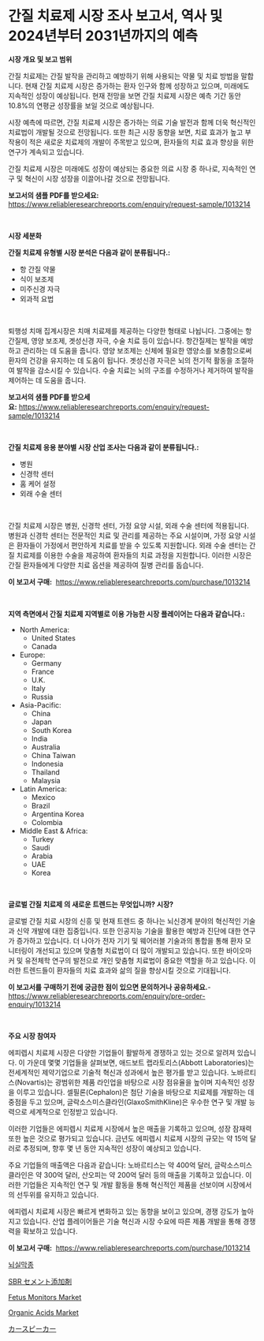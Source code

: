 <p><h1>간질 치료제 시장 조사 보고서, 역사 및 2024년부터 2031년까지의 예측</h1></p><p><strong>시장 개요 및 보고 범위</strong></p>
<p><p>간질 치료제는 간질 발작을 관리하고 예방하기 위해 사용되는 약물 및 치료 방법을 말합니다. 현재 간질 치료제 시장은 증가하는 환자 인구와 함께 성장하고 있으며, 미래에도 지속적인 성장이 예상됩니다. 현재 전망을 보면 간질 치료제 시장은 예측 기간 동안 10.8%의 연평균 성장률을 보일 것으로 예상됩니다. </p><p>시장 예측에 따르면, 간질 치료제 시장은 증가하는 의료 기술 발전과 함께 더욱 혁신적인 치료법이 개발될 것으로 전망됩니다. 또한 최근 시장 동향을 보면, 치료 효과가 높고 부작용이 적은 새로운 치료제의 개발이 주목받고 있으며, 환자들의 치료 효과 향상을 위한 연구가 계속되고 있습니다.</p><p>간질 치료제 시장은 미래에도 성장이 예상되는 중요한 의료 시장 중 하나로, 지속적인 연구 및 혁신이 시장 성장을 이끌어나갈 것으로 전망됩니다.</p></p>
<p><strong>보고서의 샘플 PDF를 받으세요:</strong> <a href="https://www.reliableresearchreports.com/enquiry/request-sample/1013214">https://www.reliableresearchreports.com/enquiry/request-sample/1013214</a></p>
<p>&nbsp;</p>
<p><strong>시장 세분화</strong></p>
<p><strong>간질 치료제 유형별 시장 분석은 다음과 같이 분류됩니다.:</strong></p>
<p><ul><li>항 간질 약물</li><li>식이 보조제</li><li>미주신경 자극</li><li>외과적 요법</li></ul></p>
<p>&nbsp;</p>
<p><p>퇴행성 치매 집계시장은 치매 치료제를 제공하는 다양한 형태로 나뉩니다. 그중에는 항간질제, 영양 보조제, 곗성신경 자극, 수술 치료 등이 있습니다. 항간질제는 발작을 예방하고 관리하는 데 도움을 줍니다. 영양 보조제는 신체에 필요한 영양소를 보충함으로써 환자의 건강을 유지하는 데 도움이 됩니다. 곗성신경 자극은 뇌의 전기적 활동을 조절하여 발작을 감소시킬 수 있습니다. 수술 치료는 뇌의 구조를 수정하거나 제거하여 발작을 제어하는 데 도움을 줍니다.</p></p>
<p><strong>보고서의 샘플 PDF를 받으세요:</strong>&nbsp;<a href="https://www.reliableresearchreports.com/enquiry/request-sample/1013214">https://www.reliableresearchreports.com/enquiry/request-sample/1013214</a></p>
<p>&nbsp;</p>
<p><strong> 간질 치료제 응용 분야별 시장 산업 조사는 다음과 같이 분류됩니다.:</strong></p>
<p><ul><li>병원</li><li>신경학 센터</li><li>홈 케어 설정</li><li>외래 수술 센터</li></ul></p>
<p>&nbsp;</p>
<p><p>간질 치료제 시장은 병원, 신경학 센터, 가정 요양 시설, 외래 수술 센터에 적용됩니다. 병원과 신경학 센터는 전문적인 치료 및 관리를 제공하는 주요 시설이며, 가정 요양 시설은 환자들이 가정에서 편안하게 치료를 받을 수 있도록 지원합니다. 외래 수술 센터는 간질 치료제를 이용한 수술을 제공하여 환자들의 치료 과정을 지원합니다. 이러한 시장은 간질 환자들에게 다양한 치료 옵션을 제공하여 질병 관리를 돕습니다.</p></p>
<p><strong>이 보고서 구매:</strong>&nbsp; <a href="https://www.reliableresearchreports.com/purchase/1013214">https://www.reliableresearchreports.com/purchase/1013214</a></p>
<p>&nbsp;</p>
<p><strong>지역 측면에서 간질 치료제 지역별로 이용 가능한 시장 플레이어는 다음과 같습니다.:</strong></p>
<p><ul>
    <li>
        North America:
        <ul>
            <li>United States</li>
            <li>Canada</li>
        </ul>
    </li>
    <li>
        Europe:
        <ul>
            <li>Germany</li>
            <li>France</li>
            <li>U.K.</li>
            <li>Italy</li>
            <li>Russia</li>
        </ul>
    </li>
    <li>
        Asia-Pacific:
        <ul>
            <li>China</li>
            <li>Japan</li>
            <li>South Korea</li>
            <li>India</li>
            <li>Australia</li>
            <li>China Taiwan</li>
            <li>Indonesia</li>
            <li>Thailand</li>
            <li>Malaysia</li>
        </ul>
    </li>
    <li>
        Latin America:
        <ul>
            <li>Mexico</li>
            <li>Brazil</li>
            <li>Argentina Korea</li>
            <li>Colombia</li>
        </ul>
    </li>
    <li>
        Middle East & Africa:
        <ul>
            <li>Turkey</li>
            <li>Saudi</li>
            <li>Arabia</li>
            <li>UAE</li>
            <li>Korea</li>
        </ul>
    </li>
    </ul></p>
<p>&nbsp;</p>
<p><strong>글로벌 간질 치료제 의 새로운 트렌드는 무엇입니까? 시장?</strong></p>
<p><p>글로벌 간질 치료 시장의 신흥 및 현재 트렌드 중 하나는 뇌신경계 분야의 혁신적인 기술과 신약 개발에 대한 집중입니다. 또한 인공지능 기술을 활용한 예방과 진단에 대한 연구가 증가하고 있습니다. 더 나아가 전자 기기 및 웨어러블 기술과의 통합을 통해 환자 모니터링이 개선되고 있으며 맞춤형 치료법이 더 많이 개발되고 있습니다. 또한 바이오마커 및 유전체학 연구의 발전으로 개인 맞춤형 치료법이 중요한 역할을 하고 있습니다. 이러한 트렌드들이 환자들의 치료 효과와 삶의 질을 향상시킬 것으로 기대됩니다.</p></p>
<p><strong>이 보고서를 구매하기 전에 궁금한 점이 있으면 문의하거나 공유하세요.</strong>- <a href="https://www.reliableresearchreports.com/enquiry/pre-order-enquiry/1013214">https://www.reliableresearchreports.com/enquiry/pre-order-enquiry/1013214</a></p>
<p>&nbsp;</p>
<p><strong>주요 시장 참여자</strong></p>
<p><p>에피렙시 치료제 시장은 다양한 기업들이 활발하게 경쟁하고 있는 것으로 알려져 있습니다. 이 가운데 몇몇 기업들을 살펴보면, 애드보트 랩라토리스(Abbott Laboratories)는 전세계적인 제약기업으로 기술적 혁신과 성과에서 높은 평가를 받고 있습니다. 노바르티스(Novartis)는 광범위한 제품 라인업을 바탕으로 시장 점유율을 높이며 지속적인 성장을 이루고 있습니다. 셀필론(Cephalon)은 첨단 기술을 바탕으로 치료제를 개발하는 데 중점을 두고 있으며, 글락소스미스클라인(GlaxoSmithKline)은 우수한 연구 및 개발 능력으로 세계적으로 인정받고 있습니다.</p><p>이러한 기업들은 에피렙시 치료제 시장에서 높은 매출을 기록하고 있으며, 성장 잠재력 또한 높은 것으로 평가되고 있습니다. 금년도 에피렙시 치료제 시장의 규모는 약 15억 달러로 추정되며, 향후 몇 년 동안 지속적인 성장이 예상되고 있습니다.</p><p>주요 기업들의 매출액은 다음과 같습니다: 노바르티스는 약 400억 달러, 글락소스미스클라인은 약 300억 달러, 산오피는 약 200억 달러 등의 매출을 기록하고 있습니다. 이러한 기업들은 지속적인 연구 및 개발 활동을 통해 혁신적인 제품을 선보이며 시장에서의 선두위를 유지하고 있습니다.</p><p>에피렙시 치료제 시장은 빠르게 변화하고 있는 동향을 보이고 있으며, 경쟁 강도가 높아지고 있습니다. 산업 플레이어들은 기술 혁신과 시장 수요에 따른 제품 개발을 통해 경쟁력을 확보하고 있습니다.</p></p>
<p><strong>이 보고서 구매:</strong>&nbsp;&nbsp;<a href="https://www.reliableresearchreports.com/purchase/1013214">https://www.reliableresearchreports.com/purchase/1013214</a></p>
<p><p><a href="https://github.com/vs10l4sfg5c/Market-Research-Report-List-1/blob/main/7907532194041.md">뇌실막종</a></p><p><a href="https://medium.com/@susanjprice2023/sbr%E3%82%BB%E3%83%A1%E3%83%B3%E3%83%88%E6%B7%BB%E5%8A%A0%E5%89%A4%E5%B8%82%E5%A0%B4-%E5%B8%82%E5%A0%B4%E3%82%B7%E3%82%A7%E3%82%A2-%E5%B8%82%E5%A0%B4%E3%83%88%E3%83%AC%E3%83%B3%E3%83%89-%E3%81%8A%E3%82%88%E3%81%B3%E5%B0%86%E6%9D%A5%E3%81%AE%E6%88%90%E9%95%B7%E3%82%92%E6%8E%A2%E3%82%8B-f4fea9ad2b9d">SBR セメント添加剤</a></p><p><a href="https://issuu.com/reportprime-2/docs/fetus-monitors-market-size-2030.pptx">Fetus Monitors Market</a></p><p><a href="https://github.com/bmorecock/Market-Research-Report-List-2/blob/main/organic-acids-market.md">Organic Acids Market</a></p><p><a href="https://github.com/cnnriuez22368/Market-Research-Report-List-1/blob/main/5231163194317.md">カースピーカー</a></p></p>
